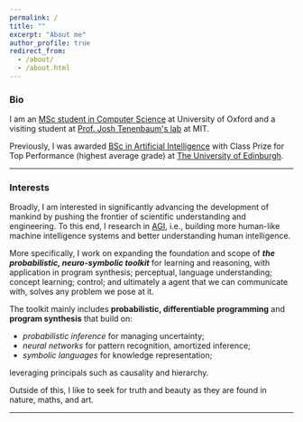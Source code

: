 ```yaml
---
permalink: /
title: ""
excerpt: "About me"
author_profile: true
redirect_from: 
  - /about/
  - /about.html
---
```

### Bio
I am an [MSc student in Computer Science](http://www.cs.ox.ac.uk/admissions/graduate/msc-computer-science/) at University of Oxford and 
a visiting student at [Prof. Josh Tenenbaum's lab](https://cocosci.mit.edu/) at MIT.

Previously, I was awarded [BSc in Artificial Intelligence](http://www.drps.ed.ac.uk/17-18/dpt/utaintl.htm) with Class Prize for Top Performance (highest average grade) at [The University of Edinburgh](https://www.ed.ac.uk/informatics).

---

### Interests
Broadly, I am interested in significantly advancing the development of mankind by pushing the frontier of scientific understanding and engineering. To this end, I research in [AGI](https://en.wikipedia.org/wiki/Artificial_general_intelligence), 
i.e., building more human-like machine intelligence systems and better understanding human intelligence.

More specifically, I work on expanding the foundation and scope of ***the probabilistic, neuro-symbolic toolkit*** for learning and reasoning, with application in program synthesis; perceptual, language understanding; concept learning; control; and ultimately a agent that we can communicate with, solves any problem we pose at it.

The toolkit mainly includes **probabilistic, differentiable programming** and **program synthesis** that build on:
- *probabilistic inference* for managing uncertainty;
- *neural networks* for pattern recognition, amortized inference;
- *symbolic languages* for knowledge representation;

leveraging principals such as causality and hierarchy.

Outside of this, I like to seek for truth and beauty as they are found in nature, maths, and art.

---
